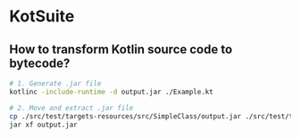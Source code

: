 # KotSuite

## How to transform Kotlin source code to bytecode?

```bash
# 1. Generate .jar file
kotlinc -include-runtime -d output.jar ./Example.kt

# 2. Move and extract .jar file
cp ./src/test/targets-resources/src/SimpleClass/output.jar ./src/test/targets-resources/generated/
jar xf output.jar
```